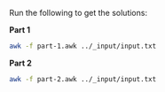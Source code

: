 Run the following to get the solutions:

**Part 1**

```sh
awk -f part-1.awk ../_input/input.txt
```

**Part 2**

```sh
awk -f part-2.awk ../_input/input.txt
```
